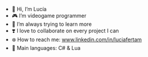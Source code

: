 - 🧩 Hi, I’m Lucía 
- 🎮 I’m videogame programmer 
- 🌟 I’m always trying to learn more
- ❣️ I love to collaborate on every project I can
- ❄️ How to reach me: www.linkedin.com/in/luciafertam
- 🐾 Main languages: C# & Lua
